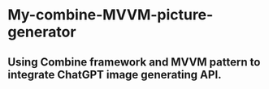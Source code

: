 # My-combine-MVVM-picture-generator
## Using Combine framework and MVVM pattern to integrate ChatGPT image generating API.
